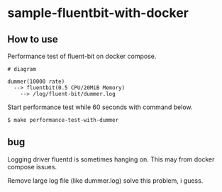 # sample-fluentbit-with-docker

## How to use

Performance test of fluent-bit on docker compose.

```
# diagram

dummer(10000 rate)
  --> fluentbit(0.5 CPU/20MiB Memory)
    --> /log/fluent-bit/dummer.log
```

Start performance test while 60 seconds with command below.

```sh
$ make performance-test-with-dummer
```

## bug 

Logging driver fluentd is sometimes hanging on.
This may from docker compose issues.

Remove large log file (like dummer.log) solve this problem, i guess.
